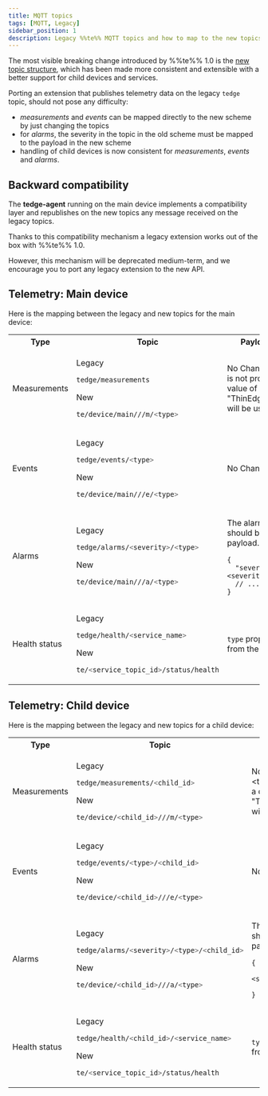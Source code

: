 ```yaml
---
title: MQTT topics
tags: [MQTT, Legacy]
sidebar_position: 1
description: Legacy %%te%% MQTT topics and how to map to the new topics
---
```


The most visible breaking change introduced by %%te%% 1.0 is the [new topic structure](../references/mqtt-api.md),
which has been made more consistent and extensible with a better support for child devices and services.

Porting an extension that publishes telemetry data on the legacy `tedge` topic, should not pose any difficulty:
- *measurements* and *events* can be mapped directly to the new scheme by just changing the topics
- for *alarms*, the severity in the topic in the old scheme must be mapped to the payload in the new scheme
- handling of child devices is now consistent for *measurements*, *events* and *alarms*.

## Backward compatibility

The **tedge-agent** running on the main device implements a compatibility layer
and republishes on the new topics any message received on the legacy topics.

Thanks to this compatibility mechanism a legacy extension works out of the box with %%te%% 1.0.

However, this mechanism will be deprecated medium-term, and we encourage you to port any legacy extension to the new API. 

## Telemetry: Main device

Here is the mapping between the legacy and new topics for the main device: 

<table style={{width:'100%'}}>
<tr>
  <th>Type</th>
  <th>Topic</th>
  <th>Payload Changes</th>
</tr>

<!-- Measurements -->
<tr>
  <td>Measurements</td>
  <td>
    <p>Legacy</p>

```sh
tedge/measurements
```

  <p>New</p>

```sh
te/device/main///m/<type>
```

  </td>
  <td>
    No Change. If "&lt;type&gt;" is not provided, a default value of "ThinEdgeMeasurement" will be used.
  </td>
</tr>

<!-- Events -->
<tr>
  <td>Events</td>
  <td>
    <p>Legacy</p>

```sh
tedge/events/<type>
```

  <p>New</p>

```sh
te/device/main///e/<type>
```

  </td>
  <td>
    No Change
  </td>
</tr>

<!-- Alarms -->
<tr>
  <td>Alarms</td>
  <td>
    <p>Legacy</p>

```sh
tedge/alarms/<severity>/<type>
```

  <p>New</p>

```sh
te/device/main///a/<type>
```

  </td>
  <td>

The alarm severity should be set in the payload.

```json5
{
  "severity": "<severity>"
  // ...
}
```

  </td>
</tr>

<!-- Health status -->
<tr>
  <td>Health status</td>
  <td>
    <p>Legacy</p>

```sh
tedge/health/<service_name>
```

  <p>New</p>

```sh
te/<service_topic_id>/status/health
```

  </td>
  <td>
    <code>type</code> property removed from the payload.
  </td>
</tr>

</table>


## Telemetry: Child device

Here is the mapping between the legacy and new topics for a child device:

<table style={{width:'100%'}}>
<tr>
  <th>Type</th>
  <th>Topic</th>
  <th>Payload Changes</th>
</tr>

<!-- Measurements -->
<tr>
  <td>Measurements</td>
  <td>
    <p>Legacy</p>

```sh
tedge/measurements/<child_id>
```

  <p>New</p>

```sh
te/device/<child_id>///m/<type>
```

  </td>
  <td>
    No Change. If the "&lt;type&gt;" is not provided, a default value of "ThinEdgeMeasurement" will be used.
  </td>
</tr>

<!-- Events -->
<tr>
  <td>Events</td>
  <td>
    <p>Legacy</p>

```sh
tedge/events/<type>/<child_id>
```

  <p>New</p>

```sh
te/device/<child_id>///e/<type>
```

  </td>
  <td>
    No Change
  </td>
</tr>

<!-- Alarms -->
<tr>
  <td>Alarms</td>
  <td>
    <p>Legacy</p>

```sh
tedge/alarms/<severity>/<type>/<child_id>
```

  <p>New</p>

```sh
te/device/<child_id>///a/<type>
```

  </td>
  <td>

The alarm severity should be set in the payload.

```json5
{
  "severity": "<severity>"
  // ...
}
```

  </td>
</tr>

<!-- Health status -->
<tr>
  <td>Health status</td>
  <td>
    <p>Legacy</p>

```sh
tedge/health/<child_id>/<service_name>
```

  <p>New</p>

```sh
te/<service_topic_id>/status/health
```

  </td>
  <td>
    <code>type</code> property removed from the payload.
  </td>
</tr>

</table>